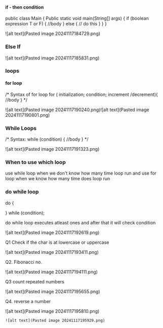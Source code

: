 
#### if - then condition

public class Main {
	Public static void main(String[] args) {
		if (boolean expression T or F) {
			//body
		} else {
			// do this 
		}
	}
}

![alt text](Pasted image 20241117184729.png)

### Else If

![alt text](Pasted image 20241117185831.png)


###  loops

#### for loop

/* 
	Syntax of for loop
	 for ( initialization; condition; increment /decrement){
		 //body
	 }
*/


![alt text](Pasted image 20241117190240.png)![alt text](Pasted image 20241117190801.png)


### While Loops

/*
	Syntax:
	 while (condition) {
	     //body
	 }
*/

![alt text](Pasted image 20241117191323.png)


### When to use which loop

use while loop when we don't know how many time loop run
and use for loop when we know how many time does loop run 


### do while loop

do {

} while (condition);

do while loop executes atleast ones and after that it will check condition

![alt text](Pasted image 20241117192619.png)

Q1 Check if the char is at lowercase or uppercase

![alt text](Pasted image 20241117193411.png)

 
Q2. Fibonacci no.

![alt text](Pasted image 20241117194111.png)


Q3 count repeated numbers

![alt text](Pasted image 20241117195655.png)
 
Q4. reverse a number

![alt text](Pasted image 20241117195810.png)

	![alt text](Pasted image 20241117195929.png)